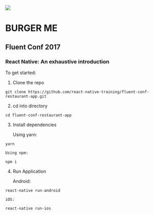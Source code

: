 ![](http://i.imgur.com/URJB6cl.jpg)

# BURGER ME

## Fluent Conf 2017   

### React Native: An exhaustive introduction

To get started:

1. Clone the repo
```
git clone https://github.com/react-native-training/fluent-conf-restaurant-app.git
```

2. cd into directory
```
cd fluent-conf-restaurant-app
```

3. Install dependencies

    Using yarn:
```
yarn
```
   
    Using npm:  

```
npm i
```

4. Run Application

    Android:
```
react-native run-android
```

    iOS:   
```
react-native run-ios
```
